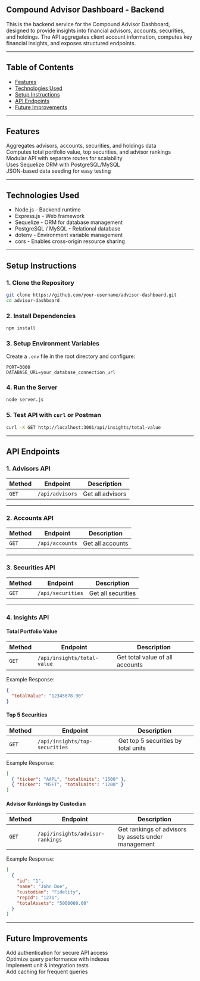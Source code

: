 ## Compound Advisor Dashboard - Backend
This is the backend service for the Compound Advisor Dashboard, designed to provide insights into financial advisors, accounts, securities, and holdings. The API aggregates client account information, computes key financial insights, and exposes structured endpoints.

---

## Table of Contents
- [Features](#features)
- [Technologies Used](#technologies-used)
- [Setup Instructions](#setup-instructions)
- [API Endpoints](#api-endpoints)
- [Future Improvements](#future-improvements)

---

## Features
Aggregates advisors, accounts, securities, and holdings data  
Computes total portfolio value, top securities, and advisor rankings  
Modular API with separate routes for scalability  
Uses Sequelize ORM with PostgreSQL/MySQL  
JSON-based data seeding for easy testing  

---

## Technologies Used
- Node.js - Backend runtime
- Express.js - Web framework
- Sequelize - ORM for database management
- PostgreSQL / MySQL - Relational database
- dotenv - Environment variable management
- cors - Enables cross-origin resource sharing

---

## Setup Instructions

### 1. Clone the Repository
```sh
git clone https://github.com/your-username/advisor-dashboard.git
cd advisor-dashboard
```

### 2. Install Dependencies
```sh
npm install
```

### 3. Setup Environment Variables
Create a `.env` file in the root directory and configure:
```
PORT=3000
DATABASE_URL=your_database_connection_url
```

### 4. Run the Server
```sh
node server.js
```

### 5. Test API with `curl` or Postman
```sh
curl -X GET http://localhost:3001/api/insights/total-value
```

---

## API Endpoints

### 1. Advisors API
| Method | Endpoint | Description |
|--------|---------|-------------|
| `GET` | `/api/advisors` | Get all advisors |

---

### 2. Accounts API
| Method | Endpoint | Description |
|--------|---------|-------------|
| `GET` | `/api/accounts` | Get all accounts |

---

### 3. Securities API
| Method | Endpoint | Description |
|--------|---------|-------------|
| `GET` | `/api/securities` | Get all securities |

---

### 4. Insights API
#### Total Portfolio Value
| Method | Endpoint | Description |
|--------|---------|-------------|
| `GET` | `/api/insights/total-value` | Get total value of all accounts |

Example Response:
```json
{
  "totalValue": "12345678.90"
}
```

#### Top 5 Securities
| Method | Endpoint | Description |
|--------|---------|-------------|
| `GET` | `/api/insights/top-securities` | Get top 5 securities by total units |

Example Response:
```json
[
  { "ticker": "AAPL", "totalUnits": "1500" },
  { "ticker": "MSFT", "totalUnits": "1200" }
]
```

#### Advisor Rankings by Custodian
| Method | Endpoint | Description |
|--------|---------|-------------|
| `GET` | `/api/insights/advisor-rankings` | Get rankings of advisors by assets under management |

Example Response:
```json
[
  {
    "id": "1",
    "name": "John Doe",
    "custodian": "Fidelity",
    "repId": "1271",
    "totalAssets": "5000000.00"
  }
]
```

---

## Future Improvements
Add authentication for secure API access  
Optimize query performance with indexes  
Implement unit & integration tests  
Add caching for frequent queries  
